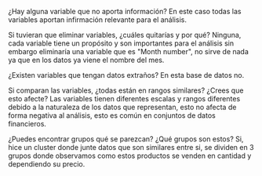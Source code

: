 ¿Hay alguna variable que no aporta información?
En este caso todas las variables aportan infirmación relevante para el análisis.

Si tuvieran que eliminar variables, ¿cuáles quitarías y por qué?
Ninguna, cada variable tiene un propósito y son importantes para el análisis sin embargo eliminaría una variable que es "Month number", no sirve de nada ya que en los datos ya viene el nombre del mes.

¿Existen variables que tengan datos extraños?
En esta base de datos no.

Si comparan las variables, ¿todas están en rangos similares? ¿Crees que esto afecte?
Las variables tienen diferentes escalas y rangos diferentes debido a la naturaleza de los datos que representan, esto no afecta de forma negativa al análisis, esto es común en conjuntos de datos financieros.

¿Puedes encontrar grupos qué se parezcan? ¿Qué grupos son estos?
Si, hice un cluster donde junte datos que son similares entre si, se dividen en 3 grupos donde observamos como estos productos se venden en cantidad y dependiendo su precio.
